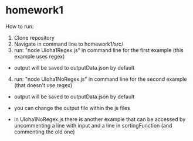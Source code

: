 # homework1

How to run:
1) Clone repository
2) Navigate in command line to homework1/src/
3) run: "node Uloha1Regex.js" in command line for the first example (this example uses regex)
  - output will be saved to outputData.json by default
4) run: "node Uloha1NoRegex.js" in command line for the second example (that doesn't use regex)
  - output will be saved to outputData.json by default

- you can change the output file within the js files
- in Uloha1NoRegex.js there is another example that can be accessed by uncommenting a line with input and a line in sortingFunction (and commenting the old one)
